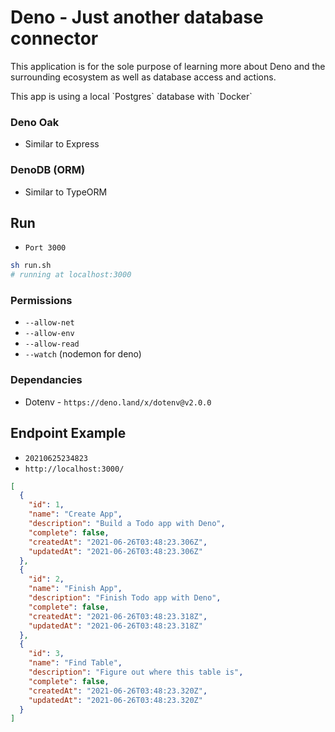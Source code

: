 # Deno - Just another database connector

<p>This application is for the sole purpose of learning more about Deno and the surrounding ecosystem as well as database access and actions.</p>

<p>This app is using a local `Postgres` database with `Docker`</p>

### Deno Oak

- Similar to Express

### DenoDB (ORM)

- Similar to TypeORM

## Run

- `Port 3000`

```bash
sh run.sh
# running at localhost:3000
```

### Permissions

- `--allow-net`
- `--allow-env`
- `--allow-read`
- `--watch` (nodemon for deno)

### Dependancies

- Dotenv - `https://deno.land/x/dotenv@v2.0.0`

## Endpoint Example

- `20210625234823`
- `http://localhost:3000/`

```json
[
  {
    "id": 1,
    "name": "Create App",
    "description": "Build a Todo app with Deno",
    "complete": false,
    "createdAt": "2021-06-26T03:48:23.306Z",
    "updatedAt": "2021-06-26T03:48:23.306Z"
  },
  {
    "id": 2,
    "name": "Finish App",
    "description": "Finish Todo app with Deno",
    "complete": false,
    "createdAt": "2021-06-26T03:48:23.318Z",
    "updatedAt": "2021-06-26T03:48:23.318Z"
  },
  {
    "id": 3,
    "name": "Find Table",
    "description": "Figure out where this table is",
    "complete": false,
    "createdAt": "2021-06-26T03:48:23.320Z",
    "updatedAt": "2021-06-26T03:48:23.320Z"
  }
]
```

